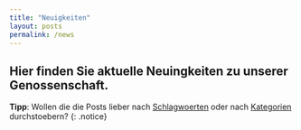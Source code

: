 ```yaml
---
title: "Neuigkeiten"
layout: posts
permalink: /news
---
```


## Hier finden Sie aktuelle Neuingkeiten zu unserer Genossenschaft.

**Tipp**: Wollen die die Posts lieber nach [Schlagwoerten](/news/tags) oder nach [Kategorien](/news/categories) durchstoebern?
{: .notice}